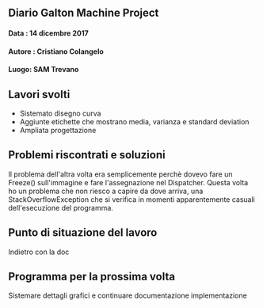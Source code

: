 ## Diario Galton Machine Project

#### Data : 14 dicembre 2017 
#### Autore : Cristiano Colangelo
#### Luogo: SAM Trevano

## Lavori svolti

- Sistemato disegno curva
- Aggiunte etichette che mostrano media, varianza e standard deviation
- Ampliata progettazione

## Problemi riscontrati e soluzioni

Il problema dell'altra volta era semplicemente perchè dovevo fare un Freeze() sull'immagine e fare l'assegnazione nel Dispatcher.
Questa volta ho un problema che non riesco a capire da dove arriva, una StackOverflowException che si verifica in momenti apparentemente casuali dell'esecuzione del programma.
## Punto di situazione del lavoro

Indietro con la doc 

## Programma per la prossima volta

Sistemare dettagli grafici e continuare documentazione implementazione